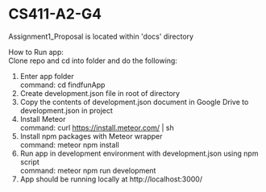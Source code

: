 # CS411-A2-G4

Assignment1_Proposal is located within 'docs' directory

How to Run app:  
Clone repo and cd into folder and do the following:  

1. Enter app folder  
command: cd findfunApp  
2. Create development.json file in root of directory  
3. Copy the contents of development.json document in Google Drive to development.json in project  
4. Install Meteor  
command: curl https://install.meteor.com/ | sh  
5. Install npm packages with Meteor wrapper  
command: meteor npm install  
6. Run app in development environment with development.json using npm script  
command: meteor npm run development  
7. App should be running locally at http://localhost:3000/  
